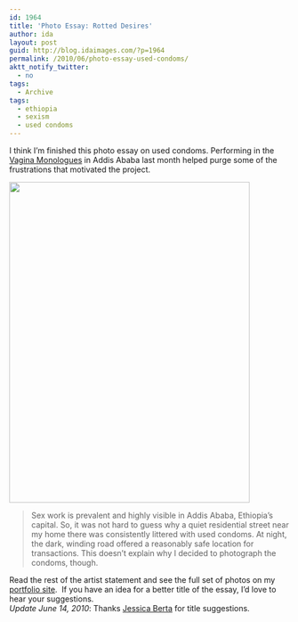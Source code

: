 ```yaml
---
id: 1964
title: 'Photo Essay: Rotted Desires'
author: ida
layout: post
guid: http://blog.idaimages.com/?p=1964
permalink: /2010/06/photo-essay-used-condoms/
aktt_notify_twitter:
  - no
tags:
  - Archive
tags:
  - ethiopia
  - sexism
  - used condoms
---
```

I think I&#8217;m finished this photo essay on used condoms. Performing in the [Vagina Monologues][1] in Addis Ababa last month helped purge some of the frustrations that motivated the project.

[<img class="alignnone size-full wp-image-1968" title="IMG_0233 copy" src="{{ site.baseurl }}/images//2010/06/IMG_0233-copy.jpg" alt="" width="432" height="576" />][2]

> Sex work is prevalent and highly visible in Addis Ababa, Ethiopia’s capital. So, it was not hard to guess why a quiet residential street near my home there was consistently littered with used condoms. At night, the dark, winding road offered a reasonably safe location for transactions. This doesn’t explain why I decided to photograph the condoms, though.

Read the rest of the artist statement and see the full set of photos on my [portfolio site][2].  If you have an idea for a better title of the essay, I&#8217;d love to hear your suggestions.  
*Update June 14, 2010*: Thanks [Jessica Berta][3] for title suggestions.

 [1]: http://en.wikipedia.org/wiki/The_Vagina_Monologues
 [2]: http://portfolio.idaimages.com/#446584/Rotted-Desires
 [3]: http://twitter.com/jeccaberta